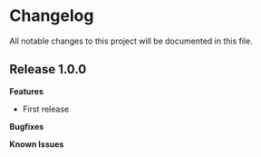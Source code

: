 # Changelog

All notable changes to this project will be documented in this file.

## Release 1.0.0

**Features**
* First release

**Bugfixes**

**Known Issues**
